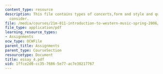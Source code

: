 ```yaml
---
content_type: resource
description: This file contains types of concerts,form and style and questions to
  consider.
file: /media/courses/21m-011-introduction-to-western-music-spring-2006/1ffce2d0cc3576865e77ac7e30217767_essay_4.pdf
file_type: application/pdf
learning_resource_types:
- Assignments
ocw_type: OCWFile
parent_title: Assignments
parent_type: CourseSection
resourcetype: Document
title: essay_4.pdf
uid: 1ffce2d0-cc35-7686-5e77-ac7e30217767
---
```

